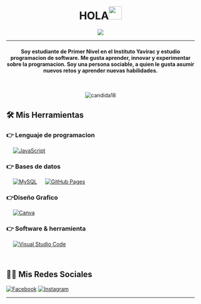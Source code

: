 
<h1 align="center">HOLA<img src="https://media.giphy.com/media/hvRJCLFzcasrR4ia7z/giphy.gif" width="35"></h1>
<p align="center">
  <a href="https://github.com/DenverCoder1/readme-typing-svg"><img src="https://readme-typing-svg.herokuapp.com?lines=Me+Llamo+Gabriel+y+Me+Gusta+la+programacion&center=true&width=500&height=60"></a>
</p>
<hr/>
<h4 align="center">Soy estudiante de Primer Nivel en el Instituto Yavirac y estudio programacion de software. Me gusta aprender, innovar y experimentar sobre la programacion. Soy una persona sociable, a quien le gusta asumir nuevos retos y aprender nuevas habilidades.</h4>
<br>
<p align="center"> <img src="https://komarev.com/ghpvc/?username=candida18&label=Profile%20views&color=0e75b6&style=plastic" alt="candida18" /> </p>

## 🛠️ Mis Herramientas

### 👉 Lenguaje de programacion

<p align="left"> 
  &emsp;
  <a href="https://developer.mozilla.org/en-US/docs/Web/JavaScript" target="_blank"> 
     <img alt="JavaScript" src="https://img.shields.io/badge/JavaScript%20-%23F7DF1E.svg?logo=javascript&logoColor=black">
   </a>
</p>

### 👉 Bases de datos
<p align="left">
  &emsp;
    <a href="https://www.mysql.com/"><img alt="MySQL" src="https://img.shields.io/badge/MySQL-%2300f.svg?style=flat&llogo=mysql&logoColor=white"></a>
  &emsp;
    <a href="https://www.github.com"><img alt="GitHub Pages" src="https://img.shields.io/badge/GitHub%20Pages-%23327FC7.svg?style=flat&llogo=github&logoColor=white"></a>
 </p>
  
### 👉Diseño Grafico
<p align="left">
  &emsp;
  	
  
  <a href="#">
  	<img alt="Canva" src="https://img.shields.io/badge/Canva-%2300C4CC.svg?style=flat&logo=Canva&logoColor=white"/>
  </a>
 </p>

 ### 👉 Software & herramienta
 
<p>
  &emsp;
    <a href="#"><img alt="Visual Studio Code" src="https://img.shields.io/badge/Visual%20Studio%20Code-0078d7.svg?logo=visual-studio-code&logoColor=white"></a>
  &emsp;
</p>

<br/>

## 🙋‍♂️ Mis Redes Sociales

   </a>
	<a href="https://www.facebook.com/share/19b4WbRGV7/"><img src="https://img.icons8.com/bubbles/50/000000/facebook-new.png" alt="Facebook"/></a>
	<a href="https://www.instagram.com/gaboale0912?igsh=MTg5MzByeDhkZWxycQ=="><img src="https://img.icons8.com/bubbles/50/000000/instagram.png" 
alt="Instagram"/></a>

</p>

<hr/>

